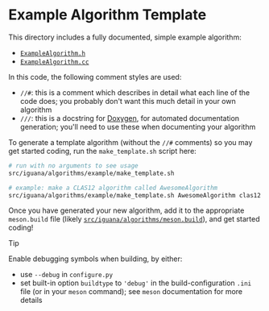 # Example Algorithm Template

This directory includes a fully documented, simple example algorithm:
- [`ExampleAlgorithm.h`](ExampleAlgorithm.h)
- [`ExampleAlgorithm.cc`](ExampleAlgorithm.cc)

In this code, the following comment styles are used:
- `//#`: this is a comment which describes in detail what each line of the code does; you probably
  don't want this much detail in your own algorithm
- `///`: this is a docstring for [Doxygen](https://www.doxygen.nl/), for automated documentation generation;
  you'll need to use these when documenting your algorithm

To generate a template algorithm (without the `//#` comments) so you may get
started coding, run the `make_template.sh` script here:
```bash
# run with no arguments to see usage
src/iguana/algorithms/example/make_template.sh

# example: make a CLAS12 algorithm called AwesomeAlgorithm
src/iguana/algorithms/example/make_template.sh AwesomeAlgorithm clas12 src/iguana/algorithms/clas12
```

Once you have generated your new algorithm, add it to the appropriate
`meson.build` file (likely [`src/iguana/algorithms/meson.build`](../meson.build)),
and get started coding!

> [!TIP]
> Enable debugging symbols when building, by either:
> - use `--debug` in `configure.py`
> - set built-in option `buildtype` to `'debug'` in the build-configuration `.ini` file (or in your `meson` command); see `meson` documentation for more details
